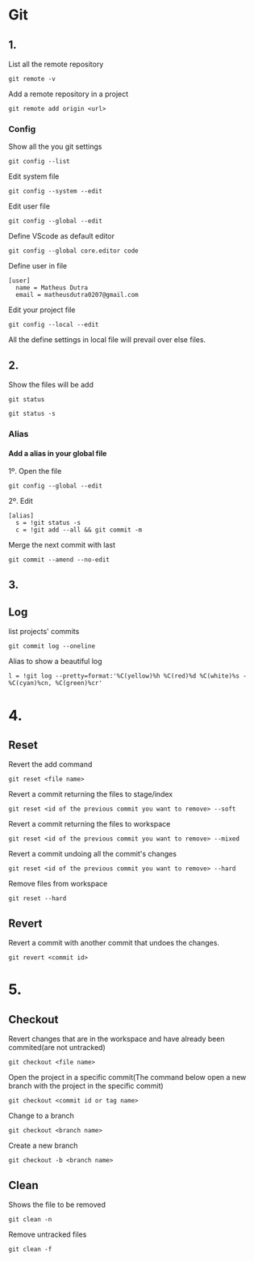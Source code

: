# Git

## 1.

List all the remote repository
```
git remote -v
```

Add a remote repository in a project

```
git remote add origin <url>
```

### Config

Show all the you git settings

```
git config --list
```

Edit system file

```
git config --system --edit 
```

Edit user file

```
git config --global --edit 
```

Define VScode as default editor

```
git config --global core.editor code
```

Define user in file

```
[user]
  name = Matheus Dutra
  email = matheusdutra0207@gmail.com
```

Edit your project file

```
git config --local --edit 
```
All the define settings in local file will prevail over else files.

## 2.

Show the files will be add

```
git status
```

```
git status -s
```

### Alias

#### Add a alias in your global file 

1º. Open the file
```
git config --global --edit 
```
2º. Edit
```
[alias]
  s = !git status -s
  c = !git add --all && git commit -m
```

Merge the next commit with last
```
git commit --amend --no-edit
```
## 3.

## Log

list projects' commits

```
git commit log --oneline
```

Alias to show a beautiful log

```
l = !git log --pretty=format:'%C(yellow)%h %C(red)%d %C(white)%s - %C(cyan)%cn, %C(green)%cr'
```

# 4.

## Reset

Revert the add command
```
git reset <file name>
```

Revert a commit returning the files to stage/index
```
git reset <id of the previous commit you want to remove> --soft
```

Revert a commit returning the files to workspace
```
git reset <id of the previous commit you want to remove> --mixed
```

Revert a commit undoing all the commit's changes
```
git reset <id of the previous commit you want to remove> --hard
```

Remove files from workspace

```
git reset --hard
```

## Revert

Revert a commit with another commit that undoes the changes. 

```
git revert <commit id>
```

# 5.

## Checkout 
Revert changes that are in the workspace and have already been commited(are not untracked)

```
git checkout <file name>
```

Open the project in a specific commit(The command below open a new branch with the project in the specific commit)

```
git checkout <commit id or tag name>
```

Change to a branch 

```
git checkout <branch name>
```

Create a new branch

```
git checkout -b <branch name>
```

## Clean

Shows the file to be removed

```
git clean -n
```

Remove untracked files

```
git clean -f
```
